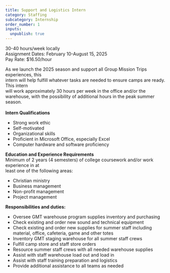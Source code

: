 ```yaml
---
title: Support and Logistics Intern
category: Staffing
subcategory: Internship
order_number: 1
inputs:
  unpublish: true
---
```

30-40 hours/week locally<br>Assignment Dates: February 10-August 15, 2025<br>Pay Rate: $16.50/hour

As we launch the 2025 season and support all Group Mission Trips experiences, this<br>intern will help fulfill whatever tasks are needed to ensure camps are ready. This intern<br>will work approximately 30 hours per week in the office and/or the warehouse, with the possibility of additional hours in the peak summer season.<br><br>**Intern Qualifications**

* Strong work ethic
* Self-motivated
* Organizational skills
* Proficient in Microsoft Office, especially Excel
* Computer hardware and software proficiency

**Education and Experience Requirements**<br>Minimum of 2 years (4 semesters) of college coursework and/or work experience in at<br>least one of the following areas:

* Christian ministry
* Business management
* Non-profit management
* Project management

**Responsibilities and duties:**

* Oversee GMT warehouse program supplies inventory and purchasing
* Check existing and order new sound and technical equipment
* Check existing and order new supplies for summer staff including material, office, cafeteria, game and other totes
* Inventory GMT staging warehouse for all summer staff crews
* Fulfill camp store and staff store orders
* Resource summer staff crews with all needed warehouse supplies
* Assist with staff warehouse load out and load in
* Assist with staff training preparation and logistics
* Provide additional assistance to all teams as needed